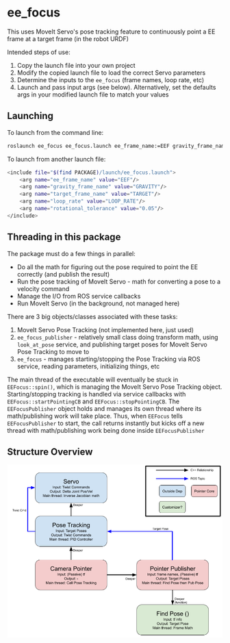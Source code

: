 # ee_focus

This uses MoveIt Servo's pose tracking feature to continuously point a EE frame at a target frame (in the robot URDF)

Intended steps of use:
  1) Copy the launch file into your own project
  2) Modify the copied launch file to load the correct Servo parameters
  3) Determine the inputs to the `ee_focus` (frame names, loop rate, etc)
  4) Launch and pass input args (see below). Alternatively, set the defaults args in your modified launch file to match your values


## Launching
To launch from the command line:
```sh
roslaunch ee_focus ee_focus.launch ee_frame_name:=EEF gravity_frame_name:=GRAVITY target_frame_name:=TARGET loop_rate:=LOOP_RATE
```

To launch from another launch file:
```sh
<include file="$(find PACKAGE)/launch/ee_focus.launch">
    <arg name="ee_frame_name" value="EEF"/>
    <arg name="gravity_frame_name" value="GRAVITY"/>
    <arg name="target_frame_name" value="TARGET"/>
    <arg name="loop_rate" value="LOOP_RATE"/>
    <arg name="rotational_tolerance" value="0.05"/>
</include>
```

## Threading in this package
The package must do a few things in parallel:
  - Do all the math for figuring out the pose required to point the EE correctly (and publish the result)
  - Run the pose tracking of MoveIt Servo - math for converting a pose to a velocity command
  - Manage the I/O from ROS service callbacks
  - Run MoveIt Servo (in the background, not managed here)

There are 3 big objects/classes associated with these tasks:
  1) MoveIt Servo Pose Tracking (not implemented here, just used)
  2) `ee_focus_publisher` - relatively small class doing transform math, using `look_at_pose` service, and publishing target poses for MoveIt Servo Pose Tracking to move to
  3) `ee_focus` - manages starting/stopping the Pose Tracking via ROS service, reading parameters, initializing things, etc

The main thread of the executable will eventually be stuck in `EEFocus::spin()`, which is managing the MoveIt Servo Pose Tracking object. Starting/stopping tracking is handled via service callbacks with `EEFocus::startPointingCB` and `EEFocus::stopPointingCB`. The `EEFocusPublisher` object holds and manages its own thread where its math/publishing work will take place. Thus, when `EEFocus` tells `EEFocusPublisher` to start, the call returns instantly but kicks off a new thread with math/publishing work being done inside `EEFocusPublisher`

## Structure Overview

![Alt Text](EE_Focus.png)

